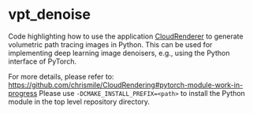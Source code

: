 # vpt_denoise

Code highlighting how to use the application [CloudRenderer](https://github.com/chrismile/CloudRendering) to generate
volumetric path tracing images in Python. This can be used for implementing deep learning image denoisers, e.g.,
using the Python interface of PyTorch.

For more details, please refer to: https://github.com/chrismile/CloudRendering#pytorch-module-work-in-progress
Please use `-DCMAKE_INSTALL_PREFIX=<path>` to install the Python module in the top level repository directory.
